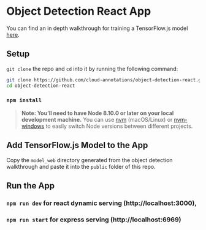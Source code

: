# Object Detection React App

You can find an in depth walkthrough for training a TensorFlow.js model [here](https://github.com/cloud-annotations/training/).

## Setup
`git clone` the repo and `cd` into it by running the following command:

```bash
git clone https://github.com/cloud-annotations/object-detection-react.git
cd object-detection-react
```

### `npm install`

> **Note: You’ll need to have Node 8.10.0 or later on your local development machine.** You can use [nvm](https://github.com/creationix/nvm#installation) (macOS/Linux) or [nvm-windows](https://github.com/coreybutler/nvm-windows#node-version-manager-nvm-for-windows) to easily switch Node versions between different projects.

## Add TensorFlow.js Model to the App
Copy the `model_web` directory generated from the object detection walkthrough and paste it into the `public` folder of this repo.

## Run the App
### `npm run dev` for react dynamic serving (http://localhost:3000),
### `npm run start` for express serving (http://localhost:6969)

